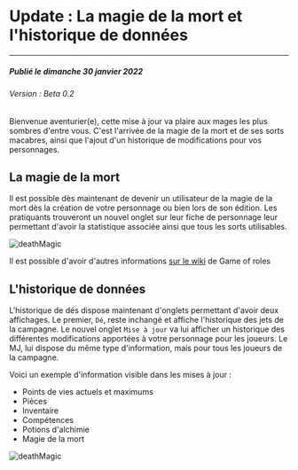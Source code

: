 # Update : La magie de la mort et l'historique de données
___
##### Publié le dimanche 30 janvier 2022
###### Version : Beta 0.2


Bienvenue aventurier(e), cette mise à jour va plaire aux mages les plus sombres d'entre vous. C'est l'arrivée de la magie de la mort et de ses sorts macabres, ainsi que l'ajout d'un historique de modifications pour vos personnages.


## La magie de la mort

Il est possible dès maintenant de devenir un utilisateur de la magie de la mort dès la création de votre personnage ou bien lors de son édition. Les pratiquants trouveront un nouvel onglet sur leur fiche de personnage leur permettant d'avoir la statistique associée ainsi que tous les sorts utilisables.

![deathMagic](https://firebasestorage.googleapis.com/v0/b/beyondthedice-cfc1b.appspot.com/o/updates%2Fimages%2Fbeta-0.2-death.png?alt=media&token=dc3c88a7-b996-466f-b693-48d3ef3efc91)

Il est possible d'avoir d'autres informations [sur le wiki](https://gameofroles.wiki/view/Magies#Magie_de_la_mort) de Game of roles

## L'historique de données

L'historique de dés dispose maintenant d'onglets permettant d'avoir deux affichages.
Le premier, `Dé`, reste inchangé et affiche l'historique des jets de la campagne. Le nouvel onglet `Mise à jour` va lui afficher un historique des différentes modifications apportées à votre personnage pour les joueurs.
Le MJ, lui dispose du même type d'information, mais pour tous les joueurs de la campagne.

Voici un exemple d'information visible dans les mises à jour :
- Points de vies actuels et maximums
- Pièces
- Inventaire
- Compétences
- Potions d'alchimie
- Magie de la mort

![deathMagic](https://firebasestorage.googleapis.com/v0/b/beyondthedice-cfc1b.appspot.com/o/updates%2Fimages%2Fbeta-0.2-update.png?alt=media&token=c85da3b4-5cd6-44c7-8756-72ead608ad7b)
